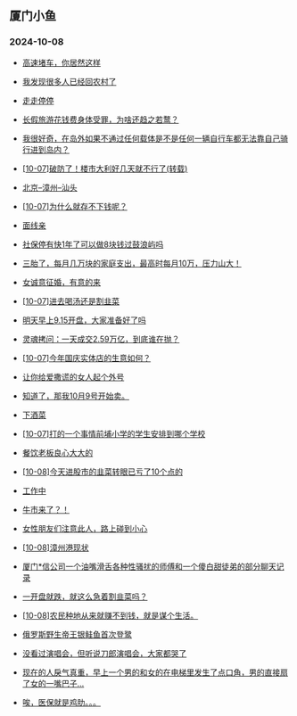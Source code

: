 ## 厦门小鱼 
### 2024-10-08

+ [高速堵车，你居然这样](http://bbs.xmfish.com/read-htm-tid-18249181.html)

+ [我发现很多人已经回农村了](http://bbs.xmfish.com/read-htm-tid-18249177.html)

+ [走走停停](http://bbs.xmfish.com/read-htm-tid-18249126.html)

+ [长假旅游花钱费身体受罪，为啥还趋之若鹜？](http://bbs.xmfish.com/read-htm-tid-18249174.html)

+ [我很好奇，在岛外如果不通过任何载体是不是任何一辆自行车都无法靠自己骑行进到岛内？](http://bbs.xmfish.com/read-htm-tid-18249231.html)

+ [[10-07]破防了！楼市大利好几天就不行了(转载)](http://bbs.xmfish.com/read-htm-tid-18249196.html)

+ [北京–漳州–汕头](http://bbs.xmfish.com/read-htm-tid-18249132.html)

+ [[10-07]为什么就存不下钱呢？](http://bbs.xmfish.com/read-htm-tid-18249173.html)

+ [面线亲](http://bbs.xmfish.com/read-htm-tid-18249142.html)

+ [社保停有快1年了可以做8块钱过鼓浪屿吗](http://bbs.xmfish.com/read-htm-tid-18249207.html)

+ [三胎了，每月几万块的家庭支出，最高时每月10万，压力山大！](http://bbs.xmfish.com/read-htm-tid-18249274.html)

+ [女诚意征婚，有意的来](http://bbs.xmfish.com/read-htm-tid-18249233.html)

+ [[10-07]进去喝汤还是割韭菜](http://bbs.xmfish.com/read-htm-tid-18249261.html)

+ [明天早上9.15开盘，大家准备好了吗](http://bbs.xmfish.com/read-htm-tid-18249263.html)

+ [灵魂拷问：一天成交2.59万亿，到底谁在抛？](http://bbs.xmfish.com/read-htm-tid-18249218.html)

+ [[10-07]今年国庆实体店的生意如何？](http://bbs.xmfish.com/read-htm-tid-18249232.html)

+ [让你给爱撒谎的女人起个外号](http://bbs.xmfish.com/read-htm-tid-18249189.html)

+ [知道了，那我10月9号开始卖。](http://bbs.xmfish.com/read-htm-tid-18249229.html)

+ [下酒菜](http://bbs.xmfish.com/read-htm-tid-18249267.html)

+ [[10-07]打的一个事情前埔小学的学生安排到哪个学校](http://bbs.xmfish.com/read-htm-tid-18249230.html)

+ [餐饮老板良心大大的](http://bbs.xmfish.com/read-htm-tid-18249273.html)

+ [[10-08]今天进股市的韭菜转眼已亏了10个点的](http://bbs.xmfish.com/read-htm-tid-18249380.html)

+ [工作中](http://bbs.xmfish.com/read-htm-tid-18249252.html)

+ [牛市来了？！](http://bbs.xmfish.com/read-htm-tid-18249311.html)

+ [女性朋友们注意此人，路上碰到小心](http://bbs.xmfish.com/read-htm-tid-18249299.html)

+ [[10-08]漳州港现状](http://bbs.xmfish.com/read-htm-tid-18249376.html)

+ [厦门*信公司一个油嘴滑舌各种性骚扰的师傅和一个傻白甜徒弟的部分聊天记录](http://bbs.xmfish.com/read-htm-tid-18249312.html)

+ [一开盘就跌，就这么急着割韭菜吗？](http://bbs.xmfish.com/read-htm-tid-18249361.html)

+ [[10-08]农民种地从来就赚不到钱，就是谋个生活。](http://bbs.xmfish.com/read-htm-tid-18249322.html)

+ [俄罗斯野生帝王银鲑鱼首次登鹭](http://bbs.xmfish.com/read-htm-tid-18249308.html)

+ [没看过演唱会，但听说刀郎演唱会，大家都哭了](http://bbs.xmfish.com/read-htm-tid-18249320.html)

+ [现在的人戾气真重，早上一个男的和女的在电梯里发生了点口角，男的直接扇了女的一嘴巴子…](http://bbs.xmfish.com/read-htm-tid-18249337.html)

+ [唉，医保就是鸡肋。。。](http://bbs.xmfish.com/read-htm-tid-18249379.html)

